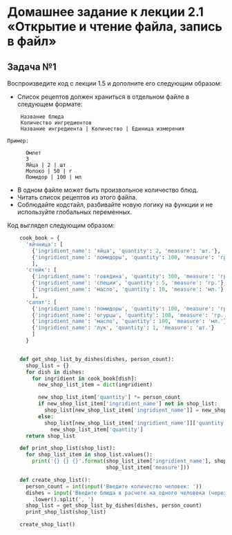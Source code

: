 # Домашнее задание к лекции 2.1 «Открытие и чтение файла, запись в файл»
## Задача №1

Воспроизведите код с лекции 1.5 и дополните его следующим образом:

  -  Список рецептов должен храниться в отдельном файле в следующем формате:

          Название блюда
          Kоличество ингредиентов
          Название ингредиента | Количество | Единица измерения

    Пример:

          Омлет
          3
          Яйца | 2 | шт
          Молоко | 50 | г
          Помидор | 100 | мл

  -  В одном файле может быть произвольное количество блюд.
  -  Читать список рецептов из этого файла.
  -  Соблюдайте кодстайл, разбивайте новую логику на функции и не используйте глобальных переменных.

Код выглядел следующим образом:

```python
    cook_book = {
      'яйчница': [
        {'ingridient_name': 'яйца', 'quantity': 2, 'measure': 'шт.'},
        {'ingridient_name': 'помидоры', 'quantity': 100, 'measure': 'гр.'}
        ],
      'стейк': [
        {'ingridient_name': 'говядина', 'quantity': 300, 'measure': 'гр.'},
        {'ingridient_name': 'специи', 'quantity': 5, 'measure': 'гр.'},
        {'ingridient_name': 'масло', 'quantity': 10, 'measure': 'мл.'}
        ],
      'салат': [
        {'ingridient_name': 'помидоры', 'quantity': 100, 'measure': 'гр.'},
        {'ingridient_name': 'огурцы', 'quantity': 100, 'measure': 'гр.'},
        {'ingridient_name': 'масло', 'quantity': 100, 'measure': 'мл.'},
        {'ingridient_name': 'лук', 'quantity': 1, 'measure': 'шт.'}
        ]
      }


    def get_shop_list_by_dishes(dishes, person_count):
      shop_list = {}
      for dish in dishes:
        for ingridient in cook_book[dish]:
          new_shop_list_item = dict(ingridient)

          new_shop_list_item['quantity'] *= person_count
          if new_shop_list_item['ingridient_name'] not in shop_list:
            shop_list[new_shop_list_item['ingridient_name']] = new_shop_list_item
          else:
            shop_list[new_shop_list_item['ingridient_name']]['quantity'] +=
              new_shop_list_item['quantity']
      return shop_list

    def print_shop_list(shop_list):
      for shop_list_item in shop_list.values():
        print('{} {} {}'.format(shop_list_item['ingridient_name'], shop_list_item['quantity'], 
                                shop_list_item['measure']))

    def create_shop_list():
      person_count = int(input('Введите количество человек: '))
      dishes = input('Введите блюда в расчете на одного человека (через запятую): ') \
        .lower().split(', ')
      shop_list = get_shop_list_by_dishes(dishes, person_count)
      print_shop_list(shop_list)

    create_shop_list()
```    